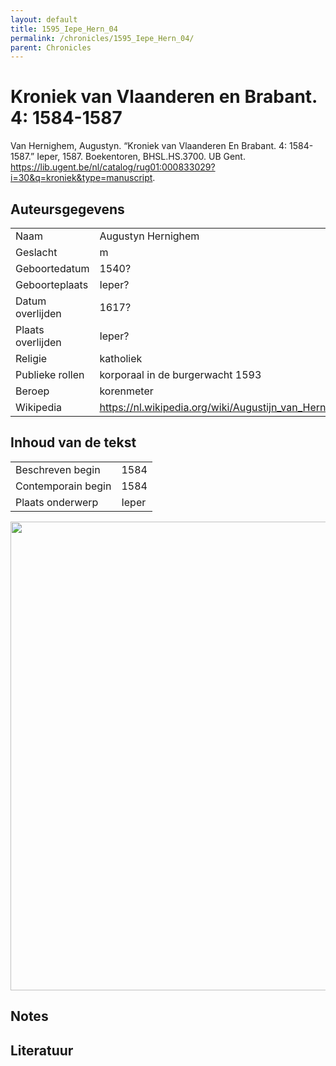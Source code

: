 ```yaml
---
layout: default
title: 1595_Iepe_Hern_04
permalink: /chronicles/1595_Iepe_Hern_04/
parent: Chronicles
--- 
```



# Kroniek van Vlaanderen en Brabant. 4: 1584-1587 

Van Hernighem, Augustyn. “Kroniek van Vlaanderen En Brabant. 4: 1584-1587.” Ieper, 1587. Boekentoren, BHSL.HS.3700. UB Gent. https://lib.ugent.be/nl/catalog/rug01:000833029?i=30&q=kroniek&type=manuscript. 

## Auteursgegevens 

| | | 
| --------------- | --------------- | 
| Naam | Augustyn Hernighem | 
| Geslacht | m | 
 | Geboortedatum | 1540? | 
| Geboorteplaats | Ieper? | 
| Datum overlijden | 1617? | 
| Plaats overlijden | Ieper? | 
| Religie | katholiek | 
| Publieke rollen | korporaal in de burgerwacht 1593 | 
| Beroep | korenmeter | 
| Wikipedia | https://nl.wikipedia.org/wiki/Augustijn_van_Hernighem | 

## Inhoud van de tekst 

| | | 
| --------------- | --------------- | 
| Beschreven begin | 1584 | 
| Contemporain begin | 1584 | 
| Plaats onderwerp | Ieper | 

[<img src="..\..\barplots_chronicles\1595_Iepe_Hern_04.jpg" width="750"/>](..\..\barplots_chronicles\1595_Iepe_Hern_04.jpg) 

## Notes 

## Literatuur 

